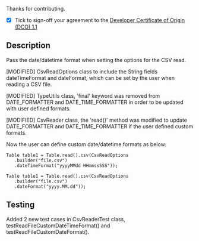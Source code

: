 Thanks for contributing.

- [x] Tick to sign-off your agreement to the [Developer Certificate of Origin (DCO) 1.1](https://developercertificate.org)

## Description

Pass the date/datetime format when setting the options for the CSV read.

[MODIFIED] CsvReadOptions class to include the String fields dateTimeFormat and dateFormat, which can be set by the user when reading a CSV file.

[MODIFIED] TypeUtils class, 'final' keyword was removed from DATE_FORMATTER and DATE_TIME_FORMATTER in order to be updated with user defined formats.

[MODIFIED] CsvReader class, the 'read()' method was modified to update DATE_FORMATTER and DATE_TIME_FORMATTER if the user defined custom formats.

Now the user can define custom date/datetime formats as below:

```
Table table1 = Table.read().csv(CsvReadOptions
   .builder("file.csv")
   .dateTimeFormat("yyyyMMdd HHmmssSSS"));
```
```
Table table1 = Table.read().csv(CsvReadOptions
   .builder("file.csv")
   .dateFormat("yyyy.MM.dd"));
```

## Testing

Added 2 new test cases in CsvReaderTest class, testReadFileCustomDateTimeFormat() and testReadFileCustomDateFormat().
